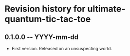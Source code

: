 # Revision history for ultimate-quantum-tic-tac-toe

## 0.1.0.0  -- YYYY-mm-dd

* First version. Released on an unsuspecting world.
